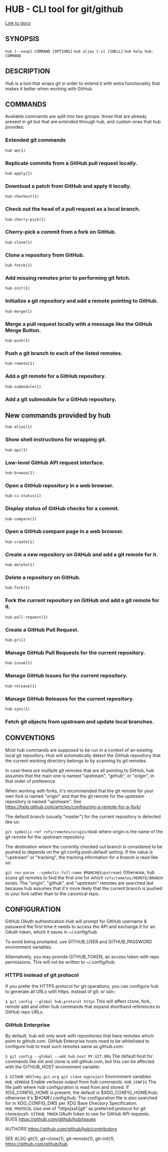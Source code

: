 # HUB - CLI tool for git/github
[Link to docs](https://hub.github.com/hub.1.html)

## SYNOPSIS
`hub [--noop] COMMAND [OPTIONS]`
`hub alias [-s] [SHELL]`
`hub help hub-COMMAND`

## DESCRIPTION
Hub is a tool that wraps git in order to extend it with extra functionality that makes it better when working with GitHub.

## COMMANDS
Available commands are split into two groups: those that are already present in git but that are extended through hub, and custom ones that hub provides.

### Extended git commands
`hub-am(1)`
### Replicate commits from a GitHub pull request locally.
`hub-apply(1)`
### Download a patch from GitHub and apply it locally.
`hub-checkout(1)`
### Check out the head of a pull request as a local branch.
`hub-cherry-pick(1)`
### Cherry-pick a commit from a fork on GitHub.
`hub-clone(1)`
### Clone a repository from GitHub.
`hub-fetch(1)`
### Add missing remotes prior to performing git fetch.
`hub-init(1)`
### Initialize a git repository and add a remote pointing to GitHub.
`hub-merge(1)`
### Merge a pull request locally with a message like the GitHub Merge Button.
`hub-push(1)`
### Push a git branch to each of the listed remotes.
`hub-remote(1)`
### Add a git remote for a GitHub repository.
`hub-submodule(1)`
### Add a git submodule for a GitHub repository.


## New commands provided by hub
`hub-alias(1)`
### Show shell instructions for wrapping git.
`hub-api(1)`
### Low-level GitHub API request interface.
`hub-browse(1)`
### Open a GitHub repository in a web browser.
`hub-ci-status(1)`
### Display status of GitHub checks for a commit.
`hub-compare(1)`
### Open a GitHub compare page in a web browser.
`hub-create(1)`
### Create a new repository on GitHub and add a git remote for it.
`hub-delete(1)`
### Delete a repository on GitHub.
`hub-fork(1)`
### Fork the current repository on GitHub and add a git remote for it.
`hub-pull-request(1)`
### Create a GitHub Pull Request.
`hub-pr(1)`
### Manage GitHub Pull Requests for the current repository.
`hub-issue(1)`
### Manage GitHub Issues for the current repository.
`hub-release(1)`
### Manage GitHub Releases for the current repository.
`hub-sync(1)`
### Fetch git objects from upstream and update local branches.


## CONVENTIONS
Most hub commands are supposed to be run in a context of an existing local git repository. Hub will automatically detect the GitHub repository that the current working directory belongs to by scanning its git remotes.

In case there are multiple git remotes that are all pointing to GitHub, hub assumes that the main one is named "upstream", "github", or "origin", in that order of preference.

When working with forks, it's recommended that the git remote for your own fork is named "origin" and that the git remote for the upstream repository is named "upstream". See https://help.github.com/articles/configuring-a-remote-for-a-fork/

The default branch (usually "master") for the current repository is detected like so:

`git symbolic-ref refs/remotes/origin/HEAD`
where origin is the name of the git remote for the upstream repository.

The destination where the currently checked out branch is considered to be pushed to depends on the git config push.default setting. If the value is "upstream" or "tracking", the tracking information for a branch is read like so:

`git rev-parse --symbolic-full-name BRANCH@{upstream}`
Otherwise, hub scans git remotes to find the first one for which `refs/remotes/REMOTE/BRANCH` exists. The "origin", "github", and "upstream" remotes are searched last because hub assumes that it's more likely that the current branch is pushed to your fork rather than to the canonical repo.

## CONFIGURATION
GitHub OAuth authentication
Hub will prompt for GitHub username & password the first time it needs to access the API and exchange it for an OAuth token, which it saves in ~/.config/hub.

To avoid being prompted, use GITHUB_USER and GITHUB_PASSWORD environment variables.

Alternatively, you may provide GITHUB_TOKEN, an access token with repo permissions. This will not be written to ~/.config/hub.

### HTTPS instead of git protocol
If you prefer the HTTPS protocol for git operations, you can configure hub to generate all URLs with https: instead of git: or ssh::

`$ git config --global hub.protocol https`
This will affect clone, fork, remote add and other hub commands that expand shorthand references to GitHub repo URLs.

### GitHub Enterprise
By default, hub will only work with repositories that have remotes which point to github.com. GitHub Enterprise hosts need to be whitelisted to configure hub to treat such remotes same as github.com:

`$ git config --global --add hub.host MY.GIT.ORG`
The default host for commands like init and clone is still github.com, but this can be affected with the GITHUB_HOST environment variable:

`$ GITHUB_HOST=my.git.org git clone myproject`
Environment variables
`HUB_VERBOSE`
Enable verbose output from hub commands.
`HUB_CONFIG`
The file path where hub configuration is read from and stored. If XDG_CONFIG_HOME is present, the default is $XDG_CONFIG_HOME/hub; otherwise it's $HOME/.config/hub. The configuration file is also searched for in XDG_CONFIG_DIRS per XDG Base Directory Specification.
`HUB_PROTOCOL`
Use one of "https|ssh|git" as preferred protocol for git clone/push.
`GITHUB_TOKEN`
OAuth token to use for GitHub API requests.
BUGS
https://github.com/github/hub/issues

AUTHORS
https://github.com/github/hub/contributors

SEE ALSO
git(1), git-clone(1), git-remote(1), git-init(1), https://github.com/github/hub
